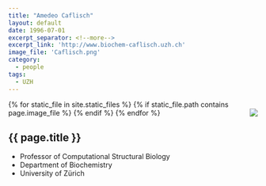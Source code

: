 ```yaml
---
title: "Amedeo Caflisch"
layout: default
date: 1996-07-01
excerpt_separator: <!--more-->
excerpt_link: 'http://www.biochem-caflisch.uzh.ch'
image_file: 'Caflisch.png'
category:
  - people
tags:
  - UZH
---
```


{% for static_file in site.static_files %}
  {% if static_file.path contains page.image_file %}
<img style="float: right; max-width: 60px;" src="{{ static_file.path | relative_url}}" />
  {% endif %}
{% endfor %}

## {{ page.title }}

* Professor of Computational Structural Biology
* Department of Biochemistry
* University of Zürich

<!--more-->

